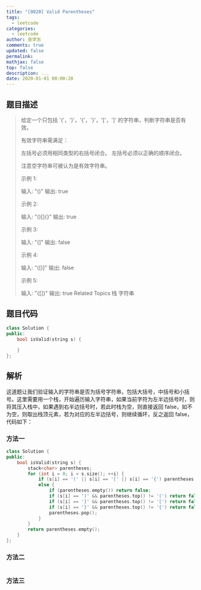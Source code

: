 ```yaml
---
title: "[0020] Valid Parentheses"
tags:
  - leetcode
categories:
  - leetcode
author: 张学志
comments: true
updated: false
permalink:
mathjax: false
top: false
description: ...
date: 2020-01-01 00:00:20
---
```


## 题目描述

> 给定一个只包括 '('，')'，'{'，'}'，'['，']' 的字符串，判断字符串是否有效。 
> 
> 有效字符串需满足： 
> 
> 
> 左括号必须用相同类型的右括号闭合。 
> 左括号必须以正确的顺序闭合。 
> 
> 
> 注意空字符串可被认为是有效字符串。 
> 
> 示例 1: 
> 
> 输入: "()"
> 输出: true
> 
> 
> 示例 2: 
> 
> 输入: "()[]{}"
> 输出: true
> 
> 
> 示例 3: 
> 
> 输入: "(]"
> 输出: false
> 
> 
> 示例 4: 
> 
> 输入: "([)]"
> 输出: false
> 
> 
> 示例 5: 
> 
> 输入: "{[]}"
> 输出: true 
> Related Topics 栈 字符串

## 题目代码

```cpp
class Solution {
public:
    bool isValid(string s) {
        
    }
};
```

## 解析

这道题让我们验证输入的字符串是否为括号字符串，包括大括号，中括号和小括号。这里需要用一个栈，开始遍历输入字符串，如果当前字符为左半边括号时，则将其压入栈中，如果遇到右半边括号时，若此时栈为空，则直接返回 false，如不为空，则取出栈顶元素，若为对应的左半边括号，则继续循环，反之返回 false，代码如下：

### 方法一

```cpp
class Solution {
public:
    bool isValid(string s) {
        stack<char> parentheses;
        for (int i = 0; i < s.size(); ++i) {
            if (s[i] == '(' || s[i] == '[' || s[i] == '{') parentheses.push(s[i]);
            else {
                if (parentheses.empty()) return false;
                if (s[i] == ')' && parentheses.top() != '(') return false;
                if (s[i] == ']' && parentheses.top() != '[') return false;
                if (s[i] == '}' && parentheses.top() != '{') return false;
                parentheses.pop();
            }
        }
        return parentheses.empty();
    }
};
```

### 方法二

```cpp

```

### 方法三

```cpp

```

